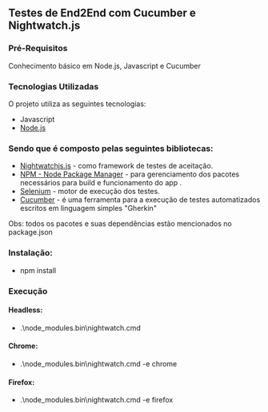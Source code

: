 ## Testes de End2End com Cucumber e Nightwatch.js

### Pré-Requisitos
Conhecimento básico em Node.js, Javascript e Cucumber

### Tecnologias Utilizadas
O projeto utiliza as seguintes tecnologias:

* Javascript
* [Node.js](https://nodejs.org/)

### Sendo que é composto pelas seguintes bibliotecas:

* [Nightwatchjs.js](http://nightwatchjs.org/) - como framework de testes de aceitação.
* [NPM - Node Package Manager](https://www.npmjs.com/) - para gerenciamento dos pacotes necessários para build e funcionamento do app .
* [Selenium](https://www.npmjs.com/package/selenium-standalone) - motor de execução dos testes.
* [Cucumber](https://github.com/cucumber/cucumber-js) - é uma ferramenta para a execução de testes automatizados escritos em linguagem simples "Gherkin"

Obs: todos os pacotes e suas dependências estão mencionados no package.json

### Instalação:

* npm install

### Execução 

#### Headless:
* .\node_modules\.bin\nightwatch.cmd

#### Chrome:
* .\node_modules\.bin\nightwatch.cmd -e chrome

#### Firefox:
* .\node_modules\.bin\nightwatch.cmd -e firefox
